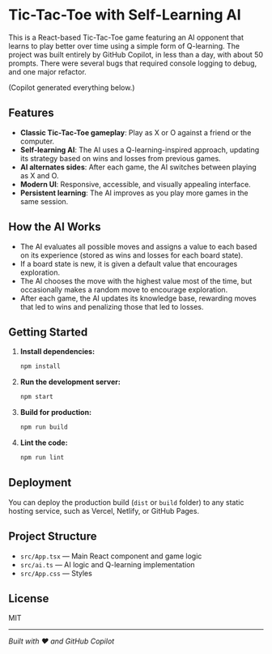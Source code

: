 # Tic-Tac-Toe with Self-Learning AI

This is a React-based Tic-Tac-Toe game featuring an AI opponent that learns to play better over time using a simple form of Q-learning. The project was built entirely by GitHub Copilot, in less than a day, with about 50 prompts. There were several bugs that required console logging to debug, and one major refactor.

(Copilot generated everything below.)

## Features

- **Classic Tic-Tac-Toe gameplay**: Play as X or O against a friend or the computer.
- **Self-learning AI**: The AI uses a Q-learning-inspired approach, updating its strategy based on wins and losses from previous games.
- **AI alternates sides**: After each game, the AI switches between playing as X and O.
- **Modern UI**: Responsive, accessible, and visually appealing interface.
- **Persistent learning**: The AI improves as you play more games in the same session.

## How the AI Works

- The AI evaluates all possible moves and assigns a value to each based on its experience (stored as wins and losses for each board state).
- If a board state is new, it is given a default value that encourages exploration.
- The AI chooses the move with the highest value most of the time, but occasionally makes a random move to encourage exploration.
- After each game, the AI updates its knowledge base, rewarding moves that led to wins and penalizing those that led to losses.

## Getting Started

1. **Install dependencies:**
   ```sh
   npm install
   ```

2. **Run the development server:**
   ```sh
   npm start
   ```

3. **Build for production:**
   ```sh
   npm run build
   ```

4. **Lint the code:**
   ```sh
   npm run lint
   ```

## Deployment

You can deploy the production build (`dist` or `build` folder) to any static hosting service, such as Vercel, Netlify, or GitHub Pages.

## Project Structure

- `src/App.tsx` — Main React component and game logic
- `src/ai.ts` — AI logic and Q-learning implementation
- `src/App.css` — Styles

## License

MIT

---

*Built with ❤️ and GitHub Copilot*
